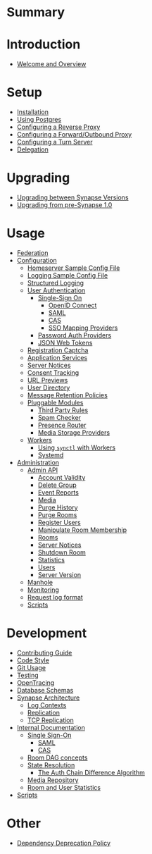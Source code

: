 # Summary

# Introduction
- [Welcome and Overview](welcome_and_overview.md)

# Setup
  - [Installation](setup/installation.md)
  - [Using Postgres](postgres.md)
  - [Configuring a Reverse Proxy](reverse_proxy.md)
  - [Configuring a Forward/Outbound Proxy](setup/forward_proxy.md)
  - [Configuring a Turn Server](turn-howto.md)
  - [Delegation](delegate.md)

# Upgrading
  - [Upgrading between Synapse Versions](upgrade.md)
  - [Upgrading from pre-Synapse 1.0](MSC1711_certificates_FAQ.md)

# Usage
  - [Federation](federate.md)
  - [Configuration](usage/configuration/README.md)
    - [Homeserver Sample Config File](usage/configuration/homeserver_sample_config.md)
    - [Logging Sample Config File](usage/configuration/logging_sample_config.md)
    - [Structured Logging](structured_logging.md)
    - [User Authentication](usage/configuration/user_authentication/README.md)
      - [Single-Sign On]()
        - [OpenID Connect](openid.md)
        - [SAML]()
        - [CAS]()
        - [SSO Mapping Providers](sso_mapping_providers.md)
      - [Password Auth Providers](password_auth_providers.md)
      - [JSON Web Tokens](jwt.md)
    - [Registration Captcha](CAPTCHA_SETUP.md)
    - [Application Services](application_services.md)
    - [Server Notices](server_notices.md)
    - [Consent Tracking](consent_tracking.md)
    - [URL Previews](url_previews.md)
    - [User Directory](user_directory.md)
    - [Message Retention Policies](message_retention_policies.md)
    - [Pluggable Modules](modules.md)
      - [Third Party Rules]()
      - [Spam Checker](spam_checker.md)
      - [Presence Router](presence_router_module.md)
      - [Media Storage Providers]()
    - [Workers](workers.md)
      - [Using `synctl` with Workers](synctl_workers.md)
      - [Systemd](systemd-with-workers/README.md)
  - [Administration](usage/administration/README.md)
    - [Admin API](usage/administration/admin_api/README.md)
      - [Account Validity](admin_api/account_validity.md)
      - [Delete Group](admin_api/delete_group.md)
      - [Event Reports](admin_api/event_reports.md)
      - [Media](admin_api/media_admin_api.md)
      - [Purge History](admin_api/purge_history_api.md)
      - [Purge Rooms](admin_api/purge_room.md)
      - [Register Users](admin_api/register_api.md)
      - [Manipulate Room Membership](admin_api/room_membership.md)
      - [Rooms](admin_api/rooms.md)
      - [Server Notices](admin_api/server_notices.md)
      - [Shutdown Room](admin_api/shutdown_room.md)
      - [Statistics](admin_api/statistics.md)
      - [Users](admin_api/user_admin_api.md)
      - [Server Version](admin_api/version_api.md)
    - [Manhole](manhole.md)
    - [Monitoring](metrics-howto.md)
    - [Request log format](usage/administration/request_log.md)
    - [Scripts]()

# Development
  - [Contributing Guide](development/contributing_guide.md)
  - [Code Style](code_style.md)
  - [Git Usage](development/git.md)
  - [Testing]()
  - [OpenTracing](opentracing.md)
  - [Database Schemas](development/database_schema.md)
  - [Synapse Architecture]()
    - [Log Contexts](log_contexts.md)
    - [Replication](replication.md)
    - [TCP Replication](tcp_replication.md)
  - [Internal Documentation](development/internal_documentation/README.md)
    - [Single Sign-On]()
      - [SAML](development/saml.md)
      - [CAS](development/cas.md)
    - [Room DAG concepts](development/room-dag-concepts.md)
    - [State Resolution]()
      - [The Auth Chain Difference Algorithm](auth_chain_difference_algorithm.md)
    - [Media Repository](media_repository.md)
    - [Room and User Statistics](room_and_user_statistics.md)
  - [Scripts]()

# Other
  - [Dependency Deprecation Policy](deprecation_policy.md)
